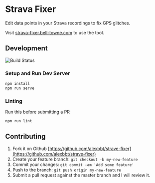 # Strava Fixer

Edit data points in your Strava recordings to fix GPS glitches.

Visit [strava-fixer.bell-towne.com](https://strava-fixer.bell-towne.com/) to use the tool.

## Development
![Build Status](https://github.com/alexbbt/strava-fixer/actions/workflows/deploy.yml/badge.svg)

### Setup and Run Dev Server

``` Bash
npm install
npm run serve
```

### Linting

Run this before submitting a PR

``` Bash
npm run lint
```

## Contributing

1. Fork it on Github [https://github.com/alexbbt/strave-fixer](https://github.com/alexbbt/strave-fixer)
2. Create your feature branch: `git checkout -b my-new-feature`
3. Commit your changes: `git commit -am 'Add some feature'`
4. Push to the branch: `git push origin my-new-feature`
5. Submit a pull request against the master branch and I will review it.
